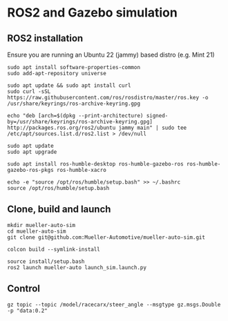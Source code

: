 # ROS2 and Gazebo simulation

## ROS2 installation
Ensure you are running an Ubuntu 22 (jammy) based distro (e.g. Mint 21)
```
sudo apt install software-properties-common
sudo add-apt-repository universe

sudo apt update && sudo apt install curl
sudo curl -sSL https://raw.githubusercontent.com/ros/rosdistro/master/ros.key -o /usr/share/keyrings/ros-archive-keyring.gpg

echo "deb [arch=$(dpkg --print-architecture) signed-by=/usr/share/keyrings/ros-archive-keyring.gpg] http://packages.ros.org/ros2/ubuntu jammy main" | sudo tee /etc/apt/sources.list.d/ros2.list > /dev/null

sudo apt update
sudo apt upgrade

sudo apt install ros-humble-desktop ros-humble-gazebo-ros ros-humble-gazebo-ros-pkgs ros-humble-xacro

echo -e "source /opt/ros/humble/setup.bash" >> ~/.bashrc
source /opt/ros/humble/setup.bash
```

## Clone, build and launch

```
mkdir mueller-auto-sim
cd mueller-auto-sim
git clone git@github.com:Mueller-Automotive/mueller-auto-sim.git

colcon build --symlink-install

source install/setup.bash
ros2 launch mueller-auto launch_sim.launch.py
```

## Control
```
gz topic --topic /model/racecarx/steer_angle --msgtype gz.msgs.Double -p "data:0.2"
```
